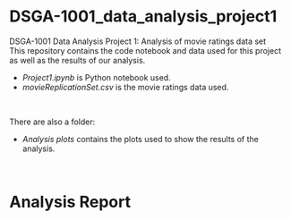 # DSGA-1001_data_analysis_project1
DSGA-1001 Data Analysis Project 1: Analysis of movie ratings data set
<br>
This repository contains the code notebook and data used for this project as well as the results of our analysis.
* <em>Project1.ipynb</em> is Python notebook used.
* <em>movieReplicationSet.csv</em> is the movie ratings data used.
<br>

There are also a folder:<br>
* <em>Analysis plots</em> contains the plots used to show the results of the analysis.
<br>

# Analysis Report
